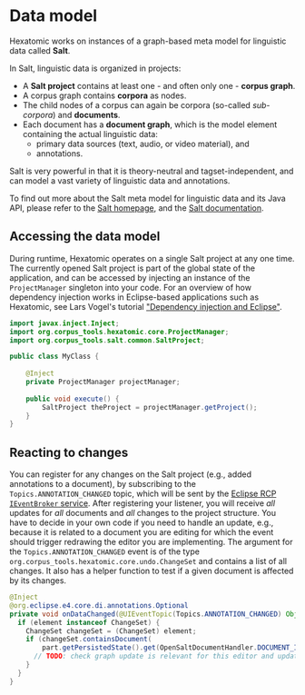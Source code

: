 # Data model

Hexatomic works on instances of a graph-based meta model for linguistic data called **Salt**.

In Salt, linguistic data is organized in projects: 

- A **Salt project** contains at least one - and often only one - **corpus graph**.
- A corpus graph contains **corpora** as nodes. 
- The child nodes of a corpus can again be corpora (so-called *sub-corpora*) and **documents**.
- Each document has a **document graph**, which is the model element containing the actual linguistic data: 
    - primary data sources (text, audio, or video material), and
    - annotations.

Salt is very powerful in that it is theory-neutral and tagset-independent, and can model a vast variety of linguistic data and annotations.

To find out more about the Salt meta model for linguistic data and its Java API, please refer to the [Salt homepage](https://corpus-tools.org/salt), and the [Salt documentation](https://korpling.github.io/salt/doc/).

## Accessing the data model

During runtime, Hexatomic operates on a single Salt project at any one time.
The currently opened Salt project is part of the global state of the application, and can be accessed by injecting an instance of the `ProjectManager` singleton into your code.
For an overview of how dependency injection works in Eclipse-based applications such as Hexatomic, see Lars Vogel's tutorial ["Dependency injection and Eclipse"](http://web.archive.org/web/20190807184652/https://www.vogella.com/tutorials/EclipseRCP/article.html#dependency-injection-and-eclipse).

```java
import javax.inject.Inject;
import org.corpus_tools.hexatomic.core.ProjectManager;
import org.corpus_tools.salt.common.SaltProject;

public class MyClass {
	
	@Inject
	private ProjectManager projectManager;
	
	public void execute() {
		SaltProject theProject = projectManager.getProject();
	}
}
```

## Reacting to changes

You can register for any changes on the Salt project (e.g., added annotations to a document), by subscribing to the `Topics.ANNOTATION_CHANGED` topic, which will be sent by the [Eclipse RCP `IEventBroker` service](http://web.archive.org/web/20200427021644/https://www.vogella.com/tutorials/Eclipse4EventSystem/article.html).
After registering your listener, you will receive *all* updates for *all* documents and *all* changes to the project structure.
You have to decide in your own code if you need to handle an update, e.g., because it is related to a document you are editing for which the event should trigger redrawing the editor you are implementing.
The argument for the `Topics.ANNOTATION_CHANGED` event is of the type `org.corpus_tools.hexatomic.core.undo.ChangeSet` and contains a list of all changes.
It also has a helper function to test if a given document is affected by its changes.
```java
@Inject
@org.eclipse.e4.core.di.annotations.Optional
private void onDataChanged(@UIEventTopic(Topics.ANNOTATION_CHANGED) Object element) {
  if (element instanceof ChangeSet) {
    ChangeSet changeSet = (ChangeSet) element;
    if (changeSet.containsDocument(
        part.getPersistedState().get(OpenSaltDocumentHandler.DOCUMENT_ID))) {
      // TODO: check graph update is relevant for this editor and update UI
    }
  }
}
```
